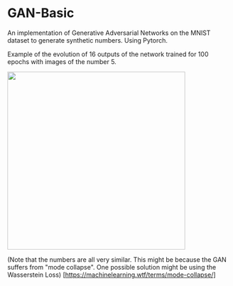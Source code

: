 # GAN-Basic
An implementation of Generative Adversarial Networks on the MNIST dataset to generate synthetic numbers.
Using Pytorch.

Example of the evolution of 16 outputs of the network trained for 100 epochs with images of the number 5.

<img src="./output_gif.gif" width="400" height="400" />


(Note that the numbers are all very similar. This might be because the GAN suffers from "mode collapse". One possible solution might be using the Wasserstein Loss)
[https://machinelearning.wtf/terms/mode-collapse/]
